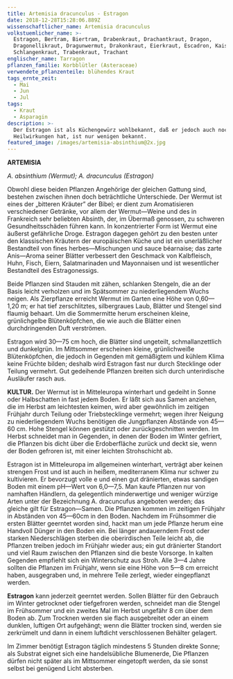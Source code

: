```yaml
---
title: Artemisia dracunculus - Estragon
date: 2018-12-28T15:28:06.889Z
wissenschaftlicher_name: Artemisia dracunculus
volkstuemlicher_name: >-
  Estragon, Bertram, Biertram, Drabenkraut, Drachantkraut, Dragon,
  Dragonellikraut, Dragunwermut, Drakonkraut, Eierkraut, Escadron, Kaisersalat,
  Schlangenkraut, Trabenkraut, Trachant
englischer_name: Tarragon
pflanzen_familie: Korbblütler (Asteraceae)
verwendete_pflanzenteile: blühendes Kraut
tags_ernte_zeit:
  - Mai
  - Jun
  - Jul
tags:
  - Kraut
  - Asparagin
description: >-
  Der Estragon ist als Küchengewürz wohlbekannt, daß er jedoch auch noch andere
  Heilwirkungen hat, ist nur wenigen bekannt.
featured_image: /images/artemisia-absinthium@2x.jpg
---
```

**ARTEMISIA**

_A. absinthium (Wermut); A. dracunculus (Estragon)_



Obwohl diese beiden Pflanzen Angehörige der gleichen Gattung sind, bestehen zwischen ihnen doch beträchtliche Unterschiede. Der Wermut ist eines der „bitteren Kräuter” der Bibel; er dient zum Aromatisieren verschiedener Getränke, vor allem der Wermut—Weine und des in Frankreich sehr beliebten Absinth, der, im Übermaß genossen, zu schweren Gesundheitsschäden führen kann. In konzentrierter Form ist Wermut eine äußerst gefährliche Droge. Estragon dagegen gehört zu den besten unter den klassischen Kräutern der europäischen Küche und ist ein unerläßlicher Bestandteil von fines herbes—Mischungen und sauce béarnaise; das zarte Anis—Aroma seiner Blätter verbessert den Geschmack von Kalbfleisch, Huhn, Fisch, Eiern, Salatmarinaden und Mayonnaisen und ist wesentlicher Bestandteil des Estragonessigs.   



Beide Pflanzen sind Stauden mit zähen, schlanken Stengeln, die an der Basis leicht verholzen und im Spätsommer zu niederliegendem Wuchs neigen. Als Zierpflanze erreicht Wermut im Garten eine Höhe von 0,60—1,20 m; er hat tief zerschlitztes, silbergraues Laub, Blätter und Stengel sind flaumig behaart. Um die Sommermitte herum erscheinen kleine, grünlichgelbe Blütenköpfchen, die wie auch die Blätter einen durchdringenden Duft verströmen.   



Estragon wird 30—75 cm hoch, die Blätter sind ungeteilt, schmallanzettlich und dunkelgrün. Im Mittsommer erscheinen kleine, grünlichweiße Blütenköpfchen, die jedoch in Gegenden mit gemäßigtem und kühlem Klima keine Früchte bilden; deshalb wird Estragon fast nur durch Stecklinge oder Teilung vermehrt. Gut gedeihende Pflanzen breiten sich durch unterirdische Ausläufer rasch aus.   



**KULTUR.** Der Wermut ist in Mitteleuropa winterhart und gedeiht in Sonne oder Halbschatten in fast jedem Boden. Er läßt sich aus Samen anziehen, die im Herbst am leichtesten keimen, wird aber gewöhnlich im zeitigen Frühjahr durch Teilung oder Triebstecklinge vermehrt; wegen ihrer Neigung zu niederliegendem Wuchs benötigen die Jungpflanzen Abstände von 45—60 cm. Hohe Stengel können gestützt oder zurückgeschnitten werden. Im Herbst schneidet man in Gegenden, in denen der Boden im Winter gefriert, die Pflanzen bis dicht über die Erdoberfläche zurück und deckt sie, wenn der Boden gefroren ist, mit einer leichten Strohschicht ab.   



Estragon ist in Mitteleuropa im allgemeinen winterhart, verträgt aber keinen strengen Frost und ist auch in heißem, mediterranem Klima nur schwer zu kultivieren. Er bevorzugt volle e und einen gut dränierten, etwas sandigen Boden mit einem pH—Wert von 6,0—7,5. Man kaufe Pflanzen nur von namhaften Händlern, da gelegentlich minderwertige und weniger würzige Arten unter der Bezeichnung A. dracuncufus angeboten werden; das gleiche gilt für Estragon—Samen. Die Pflanzen kommen im zeitigen Frühjahr in Abständen von 45—60cm in den Boden. Nachdem im Frühsommer die ersten Blätter geerntet worden sind, hackt man um jede Pflanze herum eine Handvoll Dünger in den Boden ein. Bei länger andauerndem Frost oder starken Niederschlägen sterben die oberirdischen Teile leicht ab, die Pflanzen treiben jedoch im Frühjahr wieder aus; ein gut dränierter Standort und viel Raum zwischen den Pflanzen sind die beste Vorsorge. In kalten Gegenden empfiehlt sich ein Winterschutz aus Stroh. Alle 3—4 Jahre sollten die Pflanzen im Frühjahr, wenn sie eine Höhe von 5—8 cm erreicht haben, ausgegraben und, in mehrere Teile zerlegt, wieder eingepflanzt werden.   



**Estragon** kann jederzeit geerntet werden. Sollen Blätter für den Gebrauch im Winter getrocknet oder tiefgefroren werden, schneidet man die Stengel im Frühsommer und ein zweites Mal im Herbst ungefähr 8 cm über dem Boden ab. Zum Trocknen werden sie flach ausgebreitet oder an einem dunklen, luftigen Ort aufgehängt; wenn die Blätter trocken sind, werden sie zerkrümelt und dann in einem luftdicht verschlossenen Behälter gelagert.   



Im Zimmer benötigt Estragon täglich mindestens 5 Stunden direkte Sonne; als Substrat eignet sich eine handelsübliche Blumenerde, Die Pflanzen dürfen nicht später als im Mittsommer eingetopft werden, da sie sonst selbst bei genügend Licht absterben.
